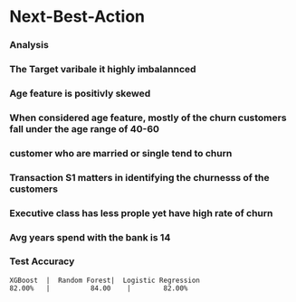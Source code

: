 # Next-Best-Action
### Analysis
### The Target varibale it highly imbalannced
### Age feature is positivly skewed
### When considered age feature, mostly of the churn customers fall under the age range of 40-60
### customer who are married or single tend to churn
### Transaction S1 matters in identifying the churnesss of the customers
### Executive class has less prople yet have high rate of churn
### Avg years spend with the bank is 14
### Test Accuracy
	XGBoost  |	Random Forest|	Logistic Regression
	82.00%   |          84.00    |        82.00%
